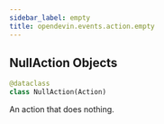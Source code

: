 ```yaml
---
sidebar_label: empty
title: opendevin.events.action.empty
---
```


## NullAction Objects

```python
@dataclass
class NullAction(Action)
```

An action that does nothing.

